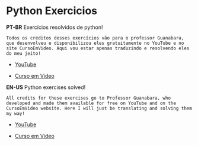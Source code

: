 # Python Exercicios
 **PT-BR**
    Exercícios resolvidos de python!

    Todos os créditos desses exercícios vão para o professor Guanabara, que desenvolveu e disponibilizou eles gratuitamente no YouTube e no site CursoEmVideo. Aqui vou estar apenas traduzindo e resolvendo eles do meu jeito!

- [YouTube](1)

- [Curso em Vídeo](2)

 **EN-US**
    Python exercises solved!

    All credits for these exercises go to Professor Guanabara, who developed and made them available for free on YouTube and on the CursoEmVideo website. Here I will just be translating and solving them my way!

- [YouTube](1)

- [Curso em Vídeo](2)
    
[1]: https://www.youtube.com/channel/UCrWvhVmt0Qac3HgsjQK62FQ "YouTube"
[2]: https://www.cursoemvideo.com/ "Curso em Vídeo"
